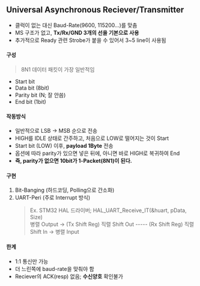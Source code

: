 ## Universal Asynchronous Reciever/Transmitter

- 클럭이 없는 대신 Baud-Rate(9600, 115200...)를 맞춤
- MS 구조가 없고, **Tx/Rx/GND 3개의 선을 기본으로 사용**
- 추가적으로 Ready 관련 Strobe가 붙을 수 있어서 3~5 line이 사용됨

#### 구성

> 8N1 데이터 패킷이 가장 일반적임

- Start bit
- Data bit (8bit)
- Parity bit (N; 잘 안씀)
- End bit (1bit)

#### 작동방식

- 일반적으로 LSB -> MSB 순으로 전송
- HIGH를 IDLE 상태로 간주하고, 처음으로 LOW로 떨어지는 것이 Start
- Start bit (LOW) 이후, **payload 1Byte** 전송
- 옵션에 따라 parity가 있으면 넣은 뒤에, 아니면 바로 HIGH로 복귀하여 End
- **즉, parity가 없으면 10bit가 1-Packet(8N1)이 된다.**

#### 구현

1. Bit-Banging (하드코딩, Polling으로 간소화)
2. UART-Peri (주로 Interrupt 방식)
   > Ex. STM32 HAL 드라이버; HAL_UART_Receive_IT(&huart, pData, Size) <br>
   > 병렬 Output -> (Tx Shift Reg) 직렬 Shift Out ----- (Rx Shift Reg) 직렬 Shift In -> 병렬 Input

#### 한계

- 1:1 통신만 가능
- 더 느린쪽에 baud-rate을 맞춰야 함
- Reciever의 ACK(resp) 없음; **수신양호** 확인불가
